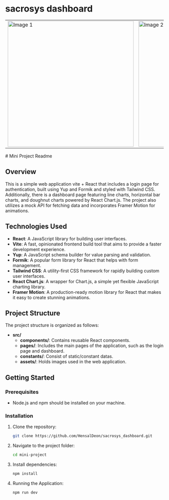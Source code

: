 # sacrosys dashboard
<table>
  <tr>
    <td>
      <img width="400" alt="Image 1" src="https://github.com/HensalDeon/sacrosys_dashboard/assets/120702682/86a875a0-0824-48ea-9f4b-b581a2cc0450">
    </td>
    <td>
      <img width="400" alt="Image 2" src="https://github.com/HensalDeon/sacrosys_dashboard/assets/120702682/59c9e8a1-c984-471a-9d24-41e021e6c57e">
    </td>
  </tr>
</table>
# Mini Project Readme

## Overview

This is a simple web application vite + React that includes a login page for authentication, built using Yup and Formik and styled with Tailwind CSS. Additionally, there is a dashboard page featuring line charts, horizontal bar charts, and doughnut charts powered by React Chart.js. The project also utilizes a mock API for fetching data and incorporates Framer Motion for animations.

## Technologies Used

- **React**: A JavaScript library for building user interfaces.
- **Vite**: A fast, opinionated frontend build tool that aims to provide a faster development experience.
- **Yup**: A JavaScript schema builder for value parsing and validation.
- **Formik**: A popular form library for React that helps with form management.
- **Tailwind CSS**: A utility-first CSS framework for rapidly building custom user interfaces.
- **React Chart.js**: A wrapper for Chart.js, a simple yet flexible JavaScript charting library.
- **Framer Motion**: A production-ready motion library for React that makes it easy to create stunning animations.

## Project Structure

The project structure is organized as follows:

- **src/**
  - **components/**: Contains reusable React components.
  - **pages/**: Includes the main pages of the application, such as the login page and dashboard.
  - **constants/**: Consist of static/constant datas.
  - **assets/**: Holds images used in the web application.

## Getting Started

### Prerequisites

- Node.js and npm should be installed on your machine.

### Installation

1. Clone the repository:

   ```bash
   git clone https://github.com/HensalDeon/sacrosys_dashboard.git

2. Navigate to the project folder:
   ```bash
   cd mini-project

3. Install dependencies:
   ```bash
   npm install

4. Running the Application:
   ```bash
   npm run dev



